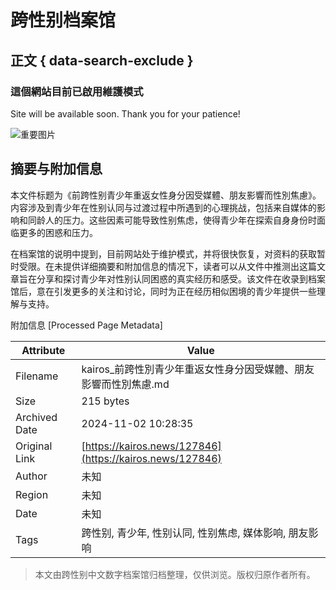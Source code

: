 # 跨性别档案馆

## 正文 { data-search-exclude }


### 這個網站目前已啟用維護模式

Site will be available soon. Thank you for your patience!

![重要图片](https://kairos.news/wp-content/uploads/2024/10/mt-sample-background.jpg)

## 摘要与附加信息

<!-- tcd_abstract -->
本文件标题为《前跨性别青少年重返女性身分因受媒體、朋友影響而性別焦慮》。内容涉及到青少年在性别认同与过渡过程中所遇到的心理挑战，包括来自媒体的影响和同龄人的压力。这些因素可能导致性别焦虑，使得青少年在探索自身身份时面临更多的困惑和压力。

在档案馆的说明中提到，目前网站处于维护模式，并将很快恢复，对资料的获取暂时受限。在未提供详细摘要和附加信息的情况下，读者可以从文件中推测出这篇文章旨在分享和探讨青少年对性别认同困惑的真实经历和感受。该文件在收录到档案馆后，意在引发更多的关注和讨论，同时为正在经历相似困境的青少年提供一些理解与支持。
<!-- tcd_abstract_end -->

附加信息 [Processed Page Metadata]

| Attribute       | Value                                  |
|-----------------|----------------------------------------|
| Filename        | kairos_前跨性別青少年重返女性身分因受媒體、朋友影響而性別焦慮.md                             |
| Size            | 215 bytes                           |
| Archived Date   | 2024-11-02 10:28:35                             |
| Original Link   | [https://kairos.news/127846](https://kairos.news/127846)                       |
| Author          | 未知                               |
| Region          | 未知                               |
| Date            | 未知                                 |
| Tags            | 跨性别, 青少年, 性别认同, 性别焦虑, 媒体影响, 朋友影响                                 |
>
> 本文由跨性别中文数字档案馆归档整理，仅供浏览。版权归原作者所有。
>